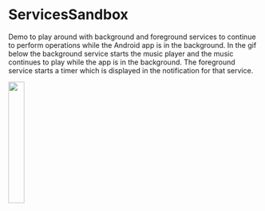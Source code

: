 # ServicesSandbox
Demo to play around with background and foreground services to continue to perform operations while the Android app is in the background. In the gif below the background service starts the music player and the music continues to play while the app is in the background. The foreground service starts a timer which is displayed in the notification for that service.

<img src="https://user-images.githubusercontent.com/9675246/196665945-0fc06fd5-4737-4760-bbb3-3eac1e378be7.gif" width="25%" height="25%"/>
